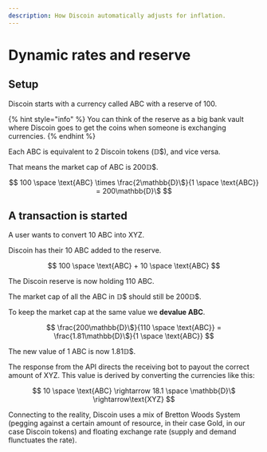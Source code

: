 ```yaml
---
description: How Discoin automatically adjusts for inflation.
---
```


# Dynamic rates and reserve

## Setup <a id="37ba7d35-ac82-4300-a288-82df4f9d95f7"></a>

Discoin starts with a currency called ABC with a reserve of 100.

{% hint style="info" %}
You can think of the reserve as a big bank vault where Discoin goes to get the coins when someone is exchanging currencies.
{% endhint %}

Each ABC is equivalent to 2 Discoin tokens \(𝔻$\), and vice versa.

That means the market cap of ABC is 200𝔻$.

$$
100 \space \text{ABC} \times \frac{2\mathbb{D}\$}{1 \space \text{ABC}} = 200\mathbb{D}\$
$$

## A transaction is started <a id="8996db05-1115-466e-8e42-5ccbd6e41766"></a>

A user wants to convert 10 ABC into XYZ.

Discoin has their 10 ABC added to the reserve.

$$
100 \space \text{ABC} + 10 \space \text{ABC}
$$

The Discoin reserve is now holding 110 ABC.

The market cap of all the ABC in 𝔻$ should still be 200𝔻$.

To keep the market cap at the same value we **devalue ABC**.

$$
\frac{200\mathbb{D}\$}{110 \space \text{ABC}} = \frac{1.81\mathbb{D}\$}{1 \space \text{ABC}}
$$

The new value of 1 ABC is now 1.81𝔻$.

The response from the API directs the receiving bot to payout the correct amount of XYZ. This value is derived by converting the currencies like this:

$$
10 \space \text{ABC} \rightarrow 18.1 \space \mathbb{D}\$ \rightarrow\text{XYZ}
$$

Connecting to the reality, Discoin uses a mix of Bretton Woods System \(pegging against a certain amount of resource, in their case Gold, in our case Discoin tokens\) and floating exchange rate \(supply and demand flunctuates the rate\).

